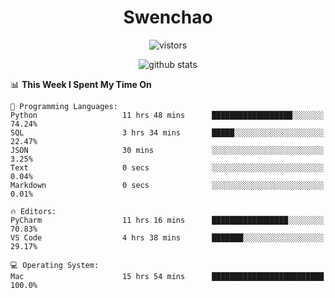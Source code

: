 <h1 align="center">Swenchao</h3>

<p align="center">
  <img src="https://visitor-badge.glitch.me/badge?page_id=Swenchao" alt="vistors" />
</p>

<p align="center">
  <img src="https://github-readme-stats.vercel.app/api?username=Swenchao&count_private=true&show_icons=true&theme=vue-dark&hide_title=true" alt="github stats" />
</p>

<!--START_SECTION:waka-->
📊 **This Week I Spent My Time On** 

```text
💬 Programming Languages: 
Python                   11 hrs 48 mins      ██████████████████░░░░░░░   74.24% 
SQL                      3 hrs 34 mins       █████░░░░░░░░░░░░░░░░░░░░   22.47% 
JSON                     30 mins             ░░░░░░░░░░░░░░░░░░░░░░░░░   3.25% 
Text                     0 secs              ░░░░░░░░░░░░░░░░░░░░░░░░░   0.04% 
Markdown                 0 secs              ░░░░░░░░░░░░░░░░░░░░░░░░░   0.01%

🔥 Editors: 
PyCharm                  11 hrs 16 mins      █████████████████░░░░░░░░   70.83% 
VS Code                  4 hrs 38 mins       ███████░░░░░░░░░░░░░░░░░░   29.17%

💻 Operating System: 
Mac                      15 hrs 54 mins      █████████████████████████   100.0%

```


<!--END_SECTION:waka-->
